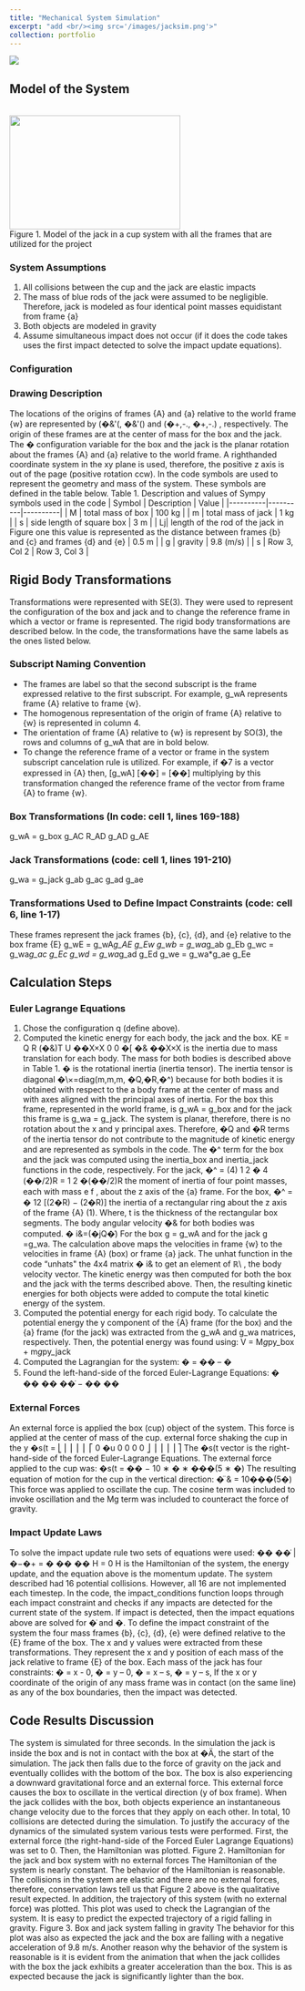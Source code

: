 ```yaml
---
title: "Mechanical System Simulation"
excerpt: "add <br/><img src='/images/jacksim.png'>"
collection: portfolio
---
```


![](https://github.com/gabwink/gabwink.github.io/blob/master/images/jackinbox.gif)

## Model of the System

<br/><img src='/images/jackinbox.png' width='300px' height='200px'><br>
Figure 1. Model of the jack in a cup system with all the frames that are utilized for the project

### System Assumptions
1. All collisions between the cup and the jack are elastic impacts
2. The mass of blue rods of the jack were assumed to be negligible. Therefore, jack is
modeled as four identical point masses equidistant from frame {a}
1. Both objects are modeled in gravity
2. Assume simultaneous impact does not occur (if it does the code takes uses the first
impact detected to solve the impact update equations).

### Configuration

### Drawing Description
The locations of the origins of frames {A} and {a} relative to the world frame {w} are
represented by (�&'(, �&'() and (�+,-., �+,-.) , respectively. The origin of these frames are at
the center of mass for the box and the jack. The � configuration variable for the box and the
jack is the planar rotation about the frames {A} and {a} relative to the world frame. A righthanded coordinate system in the xy plane is used, therefore, the positive z axis is out of the
page (positive rotation ccw).
In the code symbols are used to represent the geometry and mass of the system. These
symbols are defined in the table below.
Table 1. Description and values of Sympy symbols used in the code
| Symbol | Description | Value |
|----------|----------|----------|
| M | total mass of box | 100 kg |
| m | total mass of jack |  1 kg |
| s | side length of square box | 3 m |
| Lj| length of the rod of the jack in Figure one this value
is represented as the distance between frames {b}
and {c} and frames {d} and {e} | 0.5 m |
| g | gravity | 9.8 (m/s) |
| s | Row 3, Col 2 | Row 3, Col 3 |




## Rigid Body Transformations
Transformations were represented with SE(3). They were used to represent the
configuration of the box and jack and to change the reference frame in which a vector or frame
is represented. The rigid body transformations are described below. In the code, the
transformations have the same labels as the ones listed below.
### Subscript Naming Convention
* The frames are label so that the second subscript is the frame expressed relative to the first subscript. For example, g_wA represents frame {A} relative to frame {w}.
* The homogenous representation of the origin of frame {A} relative to {w} is represented in column 4.
* The orientation of frame {A} relative to {w} is represent by SO(3), the rows and columns of g_wA that are in bold below.
* To change the reference frame of a vector or frame in the system subscript cancelation rule is utilized. For example, if �7 is a vector expressed in {A} then, [g_wA] [��] = [��]
multiplying by this transformation changed the reference frame of the vector from frame {A} to frame {w}.

### Box Transformations (In code: cell 1, lines 169-188)
g_wA = g_box
g_AC
R_AD
g_AD
g_AE
### Jack Transformations (code: cell 1, lines 191-210)
g_wa = g_jack
g_ab
g_ac
g_ad
g_ae
### Transformations Used to Define Impact Constraints (code: cell 6, line 1-17)
These frames represent the jack frames {b}, {c}, {d}, and {e} relative to the box frame {E}
g_wE = g_wA*g_AE
g_Ew
g_wb = g_wa*g_ab
g_Eb
g_wc = g_wa*g_ac
g_Ec
g_wd = g_wa*g_ad
g_Ed
g_we = g_wa*g_ae
g_Ee
## Calculation Steps
### Euler Lagrange Equations
1. Chose the configuration q (define above).
2. Computed the kinetic energy for each body, the jack and the box. 
KE = Q
R (�&)T U
��X×X 0
0 �[ �&
��X×X is the inertia due to mass translation for each body. The mass for both bodies is
described above in Table 1. � is the rotational inertia (inertia tensor). The inertia tensor is
diagonal �\×\=diag(m,m,m, �Q,�R,�^) because for both bodies it is obtained with respect to the
a body frame at the center of mass and with axes aligned with the principal axes of inertia. For
the box this frame, represented in the world frame, is g_wA = g_box and for the jack this frame
is g_wa = g_jack.
The system is planar, therefore, there is no rotation about the x and y principal axes.
Therefore, �Q and �R terms of the inertia tensor do not contribute to the magnitude of kinetic
energy and are represented as symbols in the code. The �^ term for the box and the jack was
computed using the inertia_box and inertia_jack functions in the code, respectively. For the
jack,
�^ = (4)
1
2
�
4 (��/2)R = 1
2 �(��/2)R
the moment of inertia of four point masses, each with mass e
f , about the z axis of the {a} frame.
For the box,
�^ = �
12 [(2�R) − (2�R)]
the inertia of a rectangular ring about the z axis of the frame {A} (1). Where, t is the thickness of
the rectangular box segments.
The body angular velocity �& for both bodies was computed.
�
i&=(�jQ�̇)
For the box g = g_wA and for the jack g =g_wa. The calculation above maps the velocities in
frame {w} to the velocities in frame {A} (box) or frame {a} jack. The unhat function in the code
“unhats" the 4x4 matrix �
i& to get an element of ℝ\ , the body velocity vector. The kinetic
energy was then computed for both the box and the jack with the terms described above. Then,
the resulting kinetic energies for both objects were added to compute the total kinetic energy
of the system.
1. Computed the potential energy for each rigid body. To calculate the potential energy the y
component of the {A} frame (for the box) and the {a} frame (for the jack) was extracted from
the g_wA and g_wa matrices, respectively. Then, the potential energy was found using:
V = M*g*py_box + m*g*py_jack
1. Computed the Lagrangian for the system:
� = �� – �
1. Found the left-hand-side of the forced Euler-Lagrange Equations:
�
��
��
��̇
− ��
��
### External Forces
An external force is applied the box (cup) object of the system. This force is applied at the
center of mass of the cup.
external force shaking the cup in the y �s(t =
⎣
⎢
⎢
⎢
⎢
⎡
0
�u
0
0
0
0 ⎦
⎥
⎥
⎥
⎥
⎤
The �s(t vector is the right-hand-side of the forced Euler-Lagrange Equations. The external
force applied to the cup was:
�s(t = �� − 10 ∗ � ∗ ���(5 ∗ �)
The resulting equation of motion for the cup in the vertical direction:
�̈
& = 10���(5�)
This force was applied to oscillate the cup. The cosine term was included to invoke oscillation
and the Mg term was included to counteract the force of gravity.
### Impact Update Laws
To solve the impact update rule two sets of equations were used:
��
��̇
|�−�+ = � ��
��
H = 0
H is the Hamiltonian of the system, the energy update, and the equation above is the momentum
update.
The system described had 16 potential collisions. However, all 16 are not implemented
each timestep. In the code, the impact_conditions function loops through each impact
constraint and checks if any impacts are detected for the current state of the system. If impact
is detected, then the impact equations above are solved for �̇ and �.
To define the impact constraint of the system the four mass frames {b}, {c}, {d}, {e} were
defined relative to the {E} frame of the box. The x and y values were extracted from these
transformations. They represent the x and y position of each mass of the jack relative to frame
{E} of the box. Each mass of the jack has four constraints:
� = x - 0,
� = y – 0,
� = x – s,
� = y – s,
If the x or y coordinate of the origin of any mass frame was in contact (on the same line)
as any of the box boundaries, then the impact was detected.

## Code Results Discussion
The system is simulated for three seconds. In the simulation the jack is inside the box
and is not in contact with the box at �Ä, the start of the simulation. The jack then falls due to the
force of gravity on the jack and eventually collides with the bottom of the box. The box is also
experiencing a downward gravitational force and an external force. This external force causes
the box to oscillate in the vertical direction (y of box frame). When the jack collides with the 
box, both objects experience an instantaneous change velocity due to the forces that they
apply on each other. In total, 10 collisions are detected during the simulation.
To justify the accuracy of the dynamics of the simulated system various tests were
performed. First, the external force (the right-hand-side of the Forced Euler Lagrange
Equations) was set to 0. Then, the Hamiltonian was plotted.
Figure 2. Hamiltonian for the jack and box system with no external forces
The Hamiltonian of the system is nearly constant. The behavior of the Hamiltonian is
reasonable. The collisions in the system are elastic and there are no external forces, therefore,
conservation laws tell us that Figure 2 above is the qualitative result expected.
In addition, the trajectory of this system (with no external force) was plotted. This plot
was used to check the Lagrangian of the system. It is easy to predict the expected trajectory of
a rigid falling in gravity.
Figure 3. Box and jack system falling in gravity
The behavior for this plot was also as expected the jack and the box are falling with a
negative acceleration of 9.8 m/s.
Another reason why the behavior of the system is reasonable is it is evident from the
animation that when the jack collides with the box the jack exhibits a greater acceleration than
the box. This is as expected because the jack is significantly lighter than the box. 